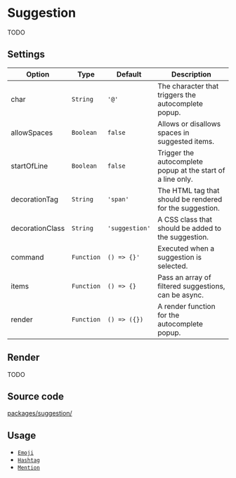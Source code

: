 # Suggestion
TODO

## Settings
| Option          | Type       | Default        | Description                                                 |
| --------------- | ---------- | -------------- | ----------------------------------------------------------- |
| char            | `String`   | `'@'`          | The character that triggers the autocomplete popup.         |
| allowSpaces     | `Boolean`  | `false`        | Allows or disallows spaces in suggested items.              |
| startOfLine     | `Boolean`  | `false`        | Trigger the autocomplete popup at the start of a line only. |
| decorationTag   | `String`   | `'span'`       | The HTML tag that should be rendered for the suggestion.    |
| decorationClass | `String`   | `'suggestion'` | A CSS class that should be added to the suggestion.         |
| command         | `Function` | `() => {}'`    | Executed when a suggestion is selected.                     |
| items           | `Function` | `() => {}`     | Pass an array of filtered suggestions, can be async.        |
| render          | `Function` | `() => ({})`   | A render function for the autocomplete popup.               |

## Render
TODO

## Source code
[packages/suggestion/](https://github.com/ueberdosis/tiptap-next/blob/main/packages/suggestion/)

## Usage
* [`Emoji`](/api/nodes/emoji)
* [`Hashtag`](/api/nodes/hashtag)
* [`Mention`](/api/nodes/mention)
